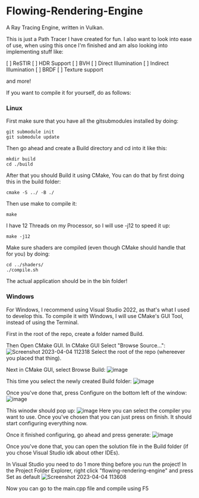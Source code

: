 # Flowing-Rendering-Engine
A Ray Tracing Engine, written in Vulkan.

This is just a Path Tracer I have created for fun. I also want to look into ease of use, when using this once I'm finished
and am also looking into implementing stuff like:

[ ] ReSTIR
[ ] HDR Support
[ ] BVH
[ ] Direct Illumination
[ ] Indirect Illumination
[ ] BRDF
[ ] Texture support

and more!

If you want to compile it for yourself, do as follows:

### Linux

First make sure that you have all the gitsubmodules installed by doing:
```
git submodule init
git submodule update
```

Then go ahead and create a Build directory and cd into it like this:
```
mkdir build
cd ./build
```

After that you should Build it using CMake,
You can do that by first doing this in the build folder:
```
cmake -S ../ -B ./
```

Then use make to compile it:
```
make
```

I have 12 Threads on my Processor, so I will use -j12 to speed it up:
```
make -j12
```

Make sure shaders are compiled (even though CMake should handle that for you) by doing:
```
cd ../shaders/
./compile.sh
```

The actual application should be in the bin folder!

### Windows

For Windows, I recommend using Visual Studio 2022, as that's what I used to develop this.
To compile it with Windows, I will use CMake's GUI Tool, instead of using the Terminal.

First in the root of the repo, create a folder named Build.

Then Open CMake GUI.
In CMake GUI Select "Browse Source...":
![Screenshot 2023-04-04 112318](https://user-images.githubusercontent.com/96610933/229748141-f254a008-f692-4cca-a5a0-a65e37edfc16.png)
Select the root of the repo (whereever you placed that thing).

Next in CMake GUI, select Browse Build:
![image](https://user-images.githubusercontent.com/96610933/229749035-a125a6c5-601c-4a46-b2b7-d4d6f28aa544.png)

This time you select the newly created Build folder:
![image](https://user-images.githubusercontent.com/96610933/229749336-9151f681-ca1a-4c88-b1c0-3b510cdffa88.png)

Once you've done that, press Configure on the bottom left of the window:
![image](https://user-images.githubusercontent.com/96610933/229749497-6b75ccf6-737f-4d49-9b53-42db57014791.png)

This winodw should pop up:
![image](https://user-images.githubusercontent.com/96610933/229749802-e2801685-1c50-41c1-aabc-a6e72acfc9fa.png)
Here you can select the compiler you want to use. Once you've chosen that you can just press on finish.
It should start configuring everything now.

Once it finished configuring, go ahead and press generate:
![image](https://user-images.githubusercontent.com/96610933/229750812-0efdf4ab-492a-46cb-a343-68b2bb45faf0.png)

Once you've done that, you can open the solution file in the Build folder (if you chose Visual Studio idk about other IDEs).

In Visual Studio you need to do 1 more thing before you run the project!
In the Project Folder Explorer, right click "flowing-rendering-engine" and press Set as default
![Screenshot 2023-04-04 113608](https://user-images.githubusercontent.com/96610933/229752047-60f85e50-f3b6-4123-90d8-6a4f8b17417f.png)

Now you can go to the main.cpp file and compile using F5
